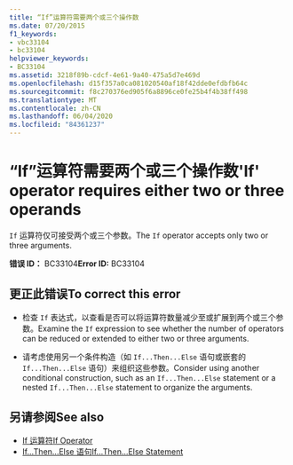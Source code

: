 ```yaml
---
title: “If”运算符需要两个或三个操作数
ms.date: 07/20/2015
f1_keywords:
- vbc33104
- bc33104
helpviewer_keywords:
- BC33104
ms.assetid: 3218f89b-cdcf-4e61-9a40-475a5d7e469d
ms.openlocfilehash: d15f357a0ca081020540af18f42dde0efdbfb64c
ms.sourcegitcommit: f8c270376ed905f6a8896ce0fe25b4f4b38ff498
ms.translationtype: MT
ms.contentlocale: zh-CN
ms.lasthandoff: 06/04/2020
ms.locfileid: "84361237"
---
```

# <a name="if-operator-requires-either-two-or-three-operands"></a><span data-ttu-id="08aed-102">“If”运算符需要两个或三个操作数</span><span class="sxs-lookup"><span data-stu-id="08aed-102">'If' operator requires either two or three operands</span></span>
<span data-ttu-id="08aed-103">`If` 运算符仅可接受两个或三个参数。</span><span class="sxs-lookup"><span data-stu-id="08aed-103">The `If` operator accepts only two or three arguments.</span></span>  
  
 <span data-ttu-id="08aed-104">**错误 ID：** BC33104</span><span class="sxs-lookup"><span data-stu-id="08aed-104">**Error ID:** BC33104</span></span>  
  
## <a name="to-correct-this-error"></a><span data-ttu-id="08aed-105">更正此错误</span><span class="sxs-lookup"><span data-stu-id="08aed-105">To correct this error</span></span>  
  
- <span data-ttu-id="08aed-106">检查 `If` 表达式，以查看是否可以将运算符数量减少至或扩展到两个或三个参数。</span><span class="sxs-lookup"><span data-stu-id="08aed-106">Examine the `If` expression to see whether the number of operators can be reduced or extended to either two or three arguments.</span></span>  
  
- <span data-ttu-id="08aed-107">请考虑使用另一个条件构造（如 `If...Then...Else` 语句或嵌套的 `If...Then...Else` 语句）来组织这些参数。</span><span class="sxs-lookup"><span data-stu-id="08aed-107">Consider using another conditional construction, such as an `If...Then...Else` statement or a nested `If...Then...Else` statement to organize the arguments.</span></span>  
  
## <a name="see-also"></a><span data-ttu-id="08aed-108">另请参阅</span><span class="sxs-lookup"><span data-stu-id="08aed-108">See also</span></span>

- [<span data-ttu-id="08aed-109">If 运算符</span><span class="sxs-lookup"><span data-stu-id="08aed-109">If Operator</span></span>](../language-reference/operators/if-operator.md)
- [<span data-ttu-id="08aed-110">If...Then...Else 语句</span><span class="sxs-lookup"><span data-stu-id="08aed-110">If...Then...Else Statement</span></span>](../language-reference/statements/if-then-else-statement.md)
